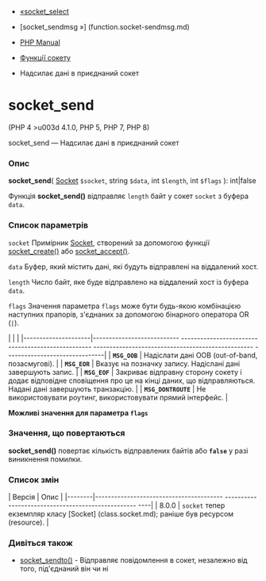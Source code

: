 - [«socket_select](function.socket-select.md)
- [socket_sendmsg »] (function.socket-sendmsg.md)

- [PHP Manual](index.md)
- [Функції сокету](ref.sockets.md)
- Надсилає дані в приєднаний сокет

# socket_send

(PHP 4 \>u003d 4.1.0, PHP 5, PHP 7, PHP 8)

socket_send — Надсилає дані в приєднаний сокет

### Опис

**socket_send**(
[Socket](class.socket.md) `$socket`,
string `$data`,
int `$length`,
int `$flags`
): int\|false

Функція **socket_send()** відправляє `length` байт у сокет `socket` з
буфера `data`.

### Список параметрів

`socket`
Примірник [Socket](class.socket.md), створений за допомогою функції
[socket_create()](function.socket-create.md) або
[socket_accept()](function.socket-accept.md).

`data`
Буфер, який містить дані, які будуть відправлені на віддалений хост.

`length`
Число байт, яке буде відправлено на віддалений хост із буфера `data`.

`flags`
Значення параметра `flags` може бути будь-якою комбінацією наступних
прапорів, з'єднаних за допомогою бінарного оператора OR (`|`).

| | |
|---------------------|--------------------------- -------------------------------------------------- -------------------------------------------------- -------------------------------|
| **`MSG_OOB`** | Надіслати дані OOB (out-of-band, позасмугові). |
| **`MSG_EOR`** | Вказує на позначку запису. Надіслані дані завершують запис. |
| **`MSG_EOF`** | Закриває відправну сторону сокету і додає відповідне сповіщення про це на кінці даних, що відправляються. Надані дані завершують транзакцію. |
| **`MSG_DONTROUTE`** | Не використовувати роутинг, використовувати прямий інтерфейс. |

**Можливі значення для параметра `flags`**

### Значення, що повертаються

**socket_send()** повертає кількість відправлених байтів або
**`false`** у разі виникнення помилки.

### Список змін

| Версія | Опис |
|--------|---------------------------------------- -------------------------------------------------- ----|
| 8.0.0 | `socket` тепер екземпляр класу [Socket] (class.socket.md); раніше був ресурсом (resource). |

### Дивіться також

- [socket_sendto()](function.socket-sendto.md) - Відправляє
повідомлення в сокет, незалежно від того, під'єднаний він чи ні
